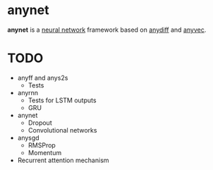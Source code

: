 # anynet

**anynet** is a [neural network](https://en.wikipedia.org/wiki/Artificial_neural_network) framework based on [anydiff](https://github.com/unixpickle/anydiff) and [anyvec](https://github.com/unixpickle/anyvec).

# TODO

 * anyff and anys2s
   * Tests
 * anyrnn
   * Tests for LSTM outputs
   * GRU
 * anynet
   * Dropout
   * Convolutional networks
 * anysgd
   * RMSProp
   * Momentum
 * Recurrent attention mechanism

